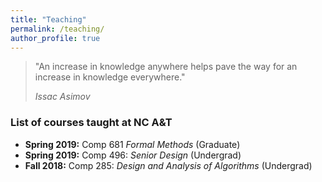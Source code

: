 ```yaml
---
title: "Teaching"
permalink: /teaching/
author_profile: true
---
```


>"An increase in knowledge anywhere helps pave the way for an increase in knowledge everywhere."
>
>
>  <cite>Issac Asimov</cite> 

### List of courses taught at NC A&T

* **Spring 2019:** Comp 681 *Formal Methods* (Graduate)
* **Spring 2019:** Comp 496: *Senior Design* (Undergrad)
* **Fall 2018:** Comp 285: *Design and Analysis of Algorithms* (Undergrad)

